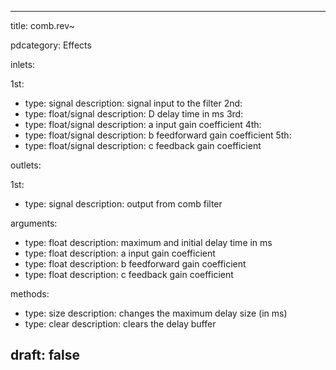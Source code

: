 --- 


title: comb.rev~

pdcategory: Effects

inlets:

  1st:
  - type: signal
    description: signal input to the filter
  2nd:
  - type: float/signal
    description: D delay time in ms
  3rd:
  - type: float/signal
    description: a input gain coefficient
  4th:
  - type: float/signal
    description: b feedforward gain coefficient
  5th:
  - type: float/signal
    description: c feedback gain coefficient

outlets:

  1st:
  - type: signal
    description: output from comb filter

arguments:
  - type: float
    description: maximum and initial delay time in ms
  - type: float
    description: a input gain coefficient
  - type: float
    description: b feedforward gain coefficient
  - type: float
    description: c feedback gain coefficient

methods:
  - type: size <float>
    description: changes the maximum delay size (in ms)
  - type: clear
    description: clears the delay buffer



draft: false
---